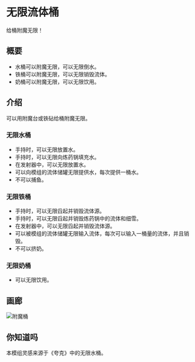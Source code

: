 # 无限流体桶
给桶附魔无限！
## 概要
- 水桶可以附魔无限，可以无限倒水。
- 铁桶可以附魔无限，可以无限销毁流体。
- 奶桶可以附魔无限，可以无限饮用。
## 介绍
可以用附魔台或铁砧给桶附魔无限。
### 无限水桶
- 手持时，可以无限放置水。
- 手持时，可以无限向炼药锅填充水。
- 在发射器中，可以无限放置水。
- 可以向模组的流体储罐无限提供水，每次提供一桶水。
- 不可以捕鱼。
### 无限铁桶
- 手持时，可以无限舀起并销毁流体源。
- 手持时，可以无限舀起并销毁炼药锅中的流体和细雪。
- 在发射器中，可以无限舀起并销毁流体源。
- 可以被模组的流体储罐无限输入流体，每次可以输入一桶量的流体，并且销毁。
- 不可以挤奶。
### 无限奶桶
- 可以无限饮用。
## 画廊
![附魔桶](run/screenshots/2024-02-16_13.30.17.png)
## 你知道吗
本模组灵感来源于《夸克》中的无限水桶。